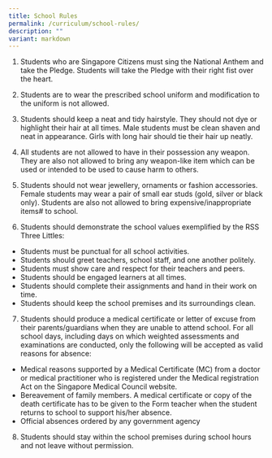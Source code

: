 ```yaml
---
title: School Rules
permalink: /curriculum/school-rules/
description: ""
variant: markdown
---
```



1.	Students who are Singapore Citizens must sing the National Anthem and take the Pledge. Students will take the Pledge with their right fist over the heart. 


2.	Students are to wear the prescribed school uniform and modification to the uniform is not allowed.


3.	Students should keep a neat and tidy hairstyle. They should not dye or highlight their hair at all times. Male students must be clean shaven and neat in appearance. Girls with long hair should tie their hair up neatly.


4.	All students are not allowed to have in their possession any weapon. They are also not allowed to bring any weapon-like item which can be used or intended to be used to cause harm to others. 


5.	Students should not wear jewellery, ornaments or fashion accessories. Female students may wear a pair of small ear studs (gold, silver or black only). Students are also not allowed to bring expensive/inappropriate items# to school.


6.	Students should demonstrate the school values exemplified by the RSS Three Littles: 
*	Students must be punctual for all school activities.
*	Students should greet teachers, school staff, and one another politely.
*	Students must show care and respect for their teachers and peers.
*	Students should be engaged learners at all times. 
*	Students should complete their assignments and hand in their work on time.
*	Students should keep the school premises and its surroundings clean.


7.	Students should produce a medical certificate or letter of excuse from their parents/guardians when they are unable to attend school. For all school days, including days on which weighted assessments and examinations are conducted, only the following will be accepted as valid reasons for absence:

* Medical reasons supported by a Medical Certificate (MC) from a doctor or medical practitioner who is registered under the Medical registration Act on the Singapore Medical Council website. 
*  Bereavement of family members. A medical certificate or copy of the death certificate has to be given to the Form teacher when the student returns to school to support his/her absence.
* Official absences ordered by any government agency 


8.	Students should stay within the school premises during school hours and not leave without permission.
